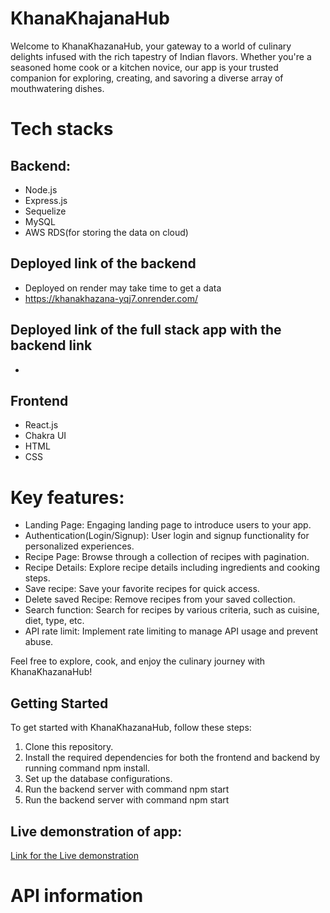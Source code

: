 # KhanaKhajanaHub
Welcome to KhanaKhazanaHub, your gateway to a world of culinary delights infused with the rich tapestry of Indian flavors. Whether you're a seasoned home cook or a kitchen novice, our app is your trusted companion for exploring, creating, and savoring a diverse array of mouthwatering dishes.

# Tech stacks 
## Backend:
- Node.js
- Express.js
- Sequelize
- MySQL
- AWS RDS(for storing the data on cloud)

## Deployed link of the backend
- Deployed on render may take time to get a data
- https://khanakhazana-yqj7.onrender.com/

## Deployed link of the full stack app with the backend link
- 

## Frontend
- React.js 
- Chakra UI
- HTML
- CSS

# Key features:
- Landing Page: Engaging landing page to introduce users to your app.
- Authentication(Login/Signup): User login and signup functionality for personalized experiences.
- Recipe Page: Browse through a collection of recipes with pagination.
- Recipe Details: Explore recipe details including ingredients and cooking steps.
- Save recipe: Save your favorite recipes for quick access.
- Delete saved Recipe: Remove recipes from your saved collection.
- Search function: Search for recipes by various criteria, such as cuisine, diet, type, etc.
- API rate limit: Implement rate limiting to manage API usage and prevent abuse.

Feel free to explore, cook, and enjoy the culinary journey with KhanaKhazanaHub!

## Getting Started

To get started with KhanaKhazanaHub, follow these steps:

1. Clone this repository.
2. Install the required dependencies for both the frontend and backend by running command npm install.
3. Set up the database configurations.
4. Run the backend server with command npm start
5. Run the backend server with command npm start


## Live demonstration of app:
<a href="">Link for the Live demonstration</a>


# API information

